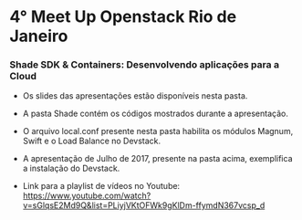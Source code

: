 # 4° Meet Up Openstack Rio de Janeiro

###  Shade SDK & Containers: Desenvolvendo aplicações para a Cloud


* Os slides das apresentações estão disponíveis nesta pasta.
* A pasta Shade contém os códigos mostrados durante a apresentação.
* O arquivo local.conf presente nesta pasta habilita os módulos Magnum, Swift e o Load Balance no Devstack.
* A apresentação de Julho de 2017, presente na pasta acima, exemplifica a instalação do Devstack.

* Link para a playlist de vídeos no Youtube: https://www.youtube.com/watch?v=sGlqsE2Md9Q&list=PLiyjVKtOFWk9gKlDm-ffymdN367vcsp_d
